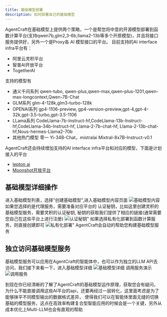 ```yaml
---
title: 基础模型部署
description: 如何部署自己的基础模型
---
```


AgentCraft在基础模型上提供两个策略，一个是帮您将中意的开源模型部署到函数计算平台(支持qwen7b,glm2,3-6b,llama2-13b等多个开原模型)，并且将接口服务提供好，另外一个是Proxy各 AI 模型接口的平台。
目前支持的AI interface infra平台有：
+ 阿里云灵积平台
+ 智普AI开放平台
+ TogetherAI

支持的模型有
+ 通义千问系列 qwen-tubo, qwen-plus,qwen-max,qwen-plus-1201,qwen-max-longcontext,Qwen-7B-Chat
+ GLM系列 glm-4-128k,glm3-turbo-128k
+ OPENAI系列 gp4-1106-preview, gp4-version-preview,gpt-4,gpt-4-32k,gpt-3.5-turbo,gpt-3.5-1106
+ LLama系列 CodeLlama-7b-Instruct-hf,CodeLlama-13b-Instruct-hf,CodeLlama-34b-Instruct-hf, Llama-2-7b-chat-hf, Llama-2-13b-chat-hf,Nous-hermes-Llama2-70b
+ 其他热门模型 零一 Yi-34B-Chat，mistralai Mixtral-8x7B-Instruct-v0.1

AgentCraft还会持续增加支持的AI interface infra平台和对应的模型，下面是计划接入的平台
+ [lepton ai](https://www.lepton.ai/)
+ [Moonshot开放平台](https://platform.moonshot.cn/docs)

## 基础模型详细操作
进入基础模型列表，选择"创建基础模型",进入基础模型内容页面
![基础模型内容](https://img.alicdn.com/imgextra/i4/O1CN01rnjcDk1s01glPHeKo_!!6000000005703-0-tps-3792-1762.jpg)
如果您选择的是代理服务，需要准备对应平台的 认证秘钥，比如这里创建灵积的基础模型服务，需要灵积的认证秘钥, 秘钥的获取我们提供了相应的链接(通常需要您自己在这些平台上进行注册)
![认证秘钥"](https://img.alicdn.com/imgextra/i3/O1CN01zGR87T1Hg2EZ2unya_!!6000000000786-0-tps-3798-1726.jpg)
如果选择私有化部署到函数计算服务，则直接创建即可
![私有化部署"](https://img.alicdn.com/imgextra/i3/O1CN01HT4jNV1dofF0HhbGy_!!6000000003783-0-tps-3824-1756.jpg)
AgentCraft会自动的帮助您构建基础模型服务

## 独立访问基础模型服务
基础模型服务可以应用在AgentCraft的智能体中，也可以作为独立的LLM API去访问，我们接下来看一下，进入基础模型详细
![基础模型详细](https://img.alicdn.com/imgextra/i2/O1CN01trvuET26oJnm2xO7C_!!6000000007708-0-tps-3820-1708.jpg)
调用服务演示
![调用服务](https://img.alicdn.com/imgextra/i2/O1CN01P3ZJfn29FSVFCRdEo_!!6000000008038-0-tps-3606-1738.jpg)

到现在你已经清晰的了解了AgentCraft的基础模型运作原理，获取您会有疑问，为什么不能直接调用这些AI平台的api，还要再经过一层转化，这里面考虑是为了能够抹平不同模型输出的数据格式差异，
使得我们可以在智能体里面无缝的切换基础的模型服务，这点在高效率构建复合型智能应用的时候会是一个关键，另外从成本优化上Multi-LLM也会有直观的帮助